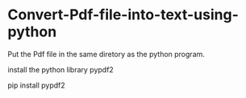 # Convert-Pdf-file-into-text-using-python

Put the Pdf file in the same diretory as the python program.

install the python library pypdf2

pip install pypdf2
